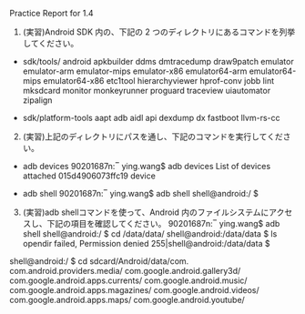 Practice Report for 1.4
1. (実習)Android SDK 内の、下記の 2 つのディレクトリにあるコマンドを列挙してください。
* sdk/tools/
android
apkbuilder
ddms
dmtracedump
draw9patch
emulator
emulator-arm
emulator-mips
emulator-x86
emulator64-arm
emulator64-mips
emulator64-x86
etc1tool
hierarchyviewer
hprof-conv
jobb
lint
mksdcard
monitor
monkeyrunner
proguard
traceview
uiautomator
zipalign

* sdk/platform-tools
aapt
adb
aidl
api
dexdump
dx
fastboot
llvm-rs-cc

2. (実習)上記のディレクトリにパスを通し、下記のコマンドを実行してください。
* adb devices
90201687n:‾ ying.wang$ adb devices
List of devices attached 
015d4906073ffc19	device

* adb shell
90201687n:‾ ying.wang$ adb shell
shell@android:/ $ 

3. (実習)adb shellコマンドを使って、Android 内のファイルシステムにアクセスし、下記の項目を確認してください。
90201687n:‾ ying.wang$ adb shell
shell@android:/ $ cd  /data/data/
shell@android:/data/data $ ls
opendir failed, Permission denied
255|shell@android:/data/data $ 

shell@android:/ $ cd sdcard/Android/data/com.                                  
com.android.providers.media/            com.google.android.gallery3d/     
com.google.android.apps.currents/       com.google.android.music/         
com.google.android.apps.magazines/      com.google.android.videos/        
com.google.android.apps.maps/           com.google.android.youtube/  



















































